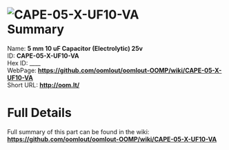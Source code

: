 
![CAPE-05-X-UF10-VA](https://github.com/oomlout/oomlout-OOMP/blob/master/parts/CAPE-05-X-UF10-VA/CAPE-05-X-UF10-VA_420.jpg)   
Summary
=================
  
Name: __5 mm 10 uF Capacitor (Electrolytic) 25v__    
ID: __CAPE-05-X-UF10-VA__   
Hex ID: ____   
WebPage: __https://github.com/oomlout/oomlout-OOMP/wiki/CAPE-05-X-UF10-VA__   
Short URL: __http://oom.lt/__   

Full Details
==========================
Full summary of this part can be found in the wiki:   
__https://github.com/oomlout/oomlout-OOMP/wiki/CAPE-05-X-UF10-VA__    

